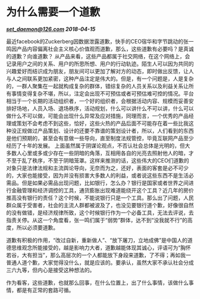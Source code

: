 # 为什么需要一个道歉
***set_daemon@126.com 2018-04-15***

最近facebook的Zuckerberg因数据泄露道歉，快手的CEO宿华和字节跳动的张一鸣因产品内容偏离社会主义核心价值观而道歉，那么，这些道歉有必要吗？是真诚的道歉？向谁道歉？
从产品来看，这些产品都属于社交网络，在这个网络上，会记录用户之间的关系、用户的所思所想、用户的行动轨迹。陌生人可以因为共同的兴趣爱好而结识成为朋友，朋友间可以更加了解对方的动态，即时做出反馈，让人与人之间联系更加紧密，这种产品注定是伟大的。但是，有一个问题是，人是复杂的，一群人聚集在一起就构成复杂的群体，错综复杂的人员关系以及利益关系让所有事情变得复杂不堪，所以，注定会出现不可预估或者可预估难可控的情况。平台相当于一个长期的活动组织者，一个好的组织者，会根据活动内容、规模而妥善安排好场地，人员入场、退场秩序，活动规划，什么可以讲什么不可以讲，什么可以做什么不可以做，可能会出现什么异常及应对措施，同理而言，一个优秀的产品经理或策划不会考虑不到这些，恰好，这些火热的产品后面不可能存在着一些比我这种没正规做过产品策划、设计的还要不靠谱的策划设计者，所以，人们看到的东西是他们预期的，甚至会有意做一些导向，直至制度法规管控，毕竟互联网产品至少经历了十年的发展。
上面虽然属于阴谋论观点，不否认社会总体是光明的，但大多数人心里或多或少存在一些阴暗的角落，互相用各自的光亮去照射他人的暗，才不至于乱了秩序，不至于阴暗笼罩。这样来推测的话，这些伟大的CEO们道歉的对象只是法律法规和主流舆论导向，无奈而为之，还好，表面的客套是必不可少的，大家也能接受，因为并没有损害大多数人的利益，或者说这些东西不是生活必需品。但是如果必需品出现问题，比如银行，怎么办？银行是国家或者世界之间进行金融管理和经济调控的工具，通货膨胀出现难道能绕开这个工具？近几年的房价推高没有银行的责任？这个时候，不能说银行只是一个工具。那么出了问题，人民群众属于受害者，社会的主流人群都被波及了，也没见要银行道个歉，好像很自然的没有做错，是经济规律所致，这个时候银行作为一个必备工具，无法去评说，去指责关停。从这一个角度看，张一鸣们属于“弱势”群体，达不到“没我就不行”的高度，所以必须要道歉。

道歉有积极的作用，“改过自新，重新做人”、“放下屠刀，立地成佛”是中国人的道德思维观念所能接受的，越是影响力大者，道歉越能体现其诚心，评语可为“胸怀若谷，大有担当”，那么高层次的一个人都能放下身段来道歉，了不得；再如我一普通人道个歉，大家觉得没什么，就是应该的。要承认，虽然大家不承认社会分成三六九等，但内心是接受这种想法的。

作为看客，这些道歉，也就那么回事，在什么位置上，出了什么事情，该做什么事情，都是有正常的套路可循。
